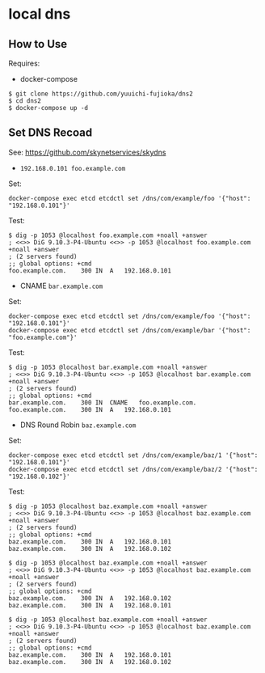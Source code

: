 # local dns

## How to Use

Requires:

* docker-compose

```
$ git clone https://github.com/yuuichi-fujioka/dns2
$ cd dns2
$ docker-compose up -d
```

## Set DNS Recoad

See: https://github.com/skynetservices/skydns

* `192.168.0.101 foo.example.com`

Set:

```
docker-compose exec etcd etcdctl set /dns/com/example/foo '{"host": "192.168.0.101"}'
```

Test:

```
$ dig -p 1053 @localhost foo.example.com +noall +answer
; <<>> DiG 9.10.3-P4-Ubuntu <<>> -p 1053 @localhost foo.example.com +noall +answer
; (2 servers found)
;; global options: +cmd
foo.example.com.	300	IN	A	192.168.0.101
```

* CNAME `bar.example.com`

Set:

```
docker-compose exec etcd etcdctl set /dns/com/example/foo '{"host": "192.168.0.101"}'
docker-compose exec etcd etcdctl set /dns/com/example/bar '{"host": "foo.example.com"}'
```

Test:

```
$ dig -p 1053 @localhost bar.example.com +noall +answer
; <<>> DiG 9.10.3-P4-Ubuntu <<>> -p 1053 @localhost bar.example.com +noall +answer
; (2 servers found)
;; global options: +cmd
bar.example.com.	300	IN	CNAME	foo.example.com.
foo.example.com.	300	IN	A	192.168.0.101
```

* DNS Round Robin `baz.example.com`

Set:

```
docker-compose exec etcd etcdctl set /dns/com/example/baz/1 '{"host": "192.168.0.101"}'
docker-compose exec etcd etcdctl set /dns/com/example/baz/2 '{"host": "192.168.0.102"}'
```

Test:

```
$ dig -p 1053 @localhost baz.example.com +noall +answer
; <<>> DiG 9.10.3-P4-Ubuntu <<>> -p 1053 @localhost baz.example.com +noall +answer
; (2 servers found)
;; global options: +cmd
baz.example.com.	300	IN	A	192.168.0.101
baz.example.com.	300	IN	A	192.168.0.102

$ dig -p 1053 @localhost baz.example.com +noall +answer
; <<>> DiG 9.10.3-P4-Ubuntu <<>> -p 1053 @localhost baz.example.com +noall +answer
; (2 servers found)
;; global options: +cmd
baz.example.com.	300	IN	A	192.168.0.102
baz.example.com.	300	IN	A	192.168.0.101

$ dig -p 1053 @localhost baz.example.com +noall +answer
; <<>> DiG 9.10.3-P4-Ubuntu <<>> -p 1053 @localhost baz.example.com +noall +answer
; (2 servers found)
;; global options: +cmd
baz.example.com.	300	IN	A	192.168.0.101
baz.example.com.	300	IN	A	192.168.0.102
```
